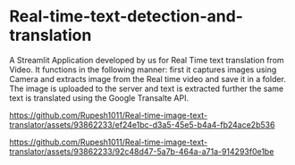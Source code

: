 # Real-time-text-detection-and-translation

A Streamlit Application developed by us for Real Time text translation from Video. It functions in the following manner: first it captures images using Camera and extracts image from the Real time video and save it in a folder. The image is uploaded to the server and text is extracted further the same text is translated using the Google Transalte API.




https://github.com/Rupesh1011/Real-time-image-text-translator/assets/93862233/ef24e1bc-d3a5-45e5-b4a4-fb24ace2b536



https://github.com/Rupesh1011/Real-time-image-text-translator/assets/93862233/92c48d47-5a7b-464a-a71a-914293f0e1be






